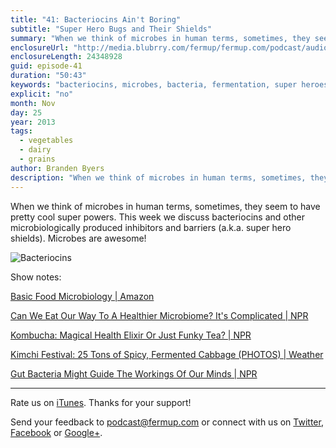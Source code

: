 ```yaml
---
title: "41: Bacteriocins Ain't Boring"
subtitle: "Super Hero Bugs and Their Shields"
summary: "When we think of microbes in human terms, sometimes, they seem to have pretty cool super powers. This week we discuss bacteriocins and other microbiologically produced inhibitors and barriers (a.k.a. super hero shields). Microbes are awesome!"
enclosureUrl: "http://media.blubrry.com/fermup/fermup.com/podcast/audio/fermup-41.mp3"
enclosureLength: 24348928
guid: episode-41
duration: "50:43"
keywords: "bacteriocins, microbes, bacteria, fermentation, super heroes"
explicit: "no"
month: Nov
day: 25
year: 2013
tags:
  - vegetables
  - dairy
  - grains
author: Branden Byers
description: "When we think of microbes in human terms, sometimes, they seem to have pretty cool super powers. This week we discuss bacteriocins and other microbiologically produced inhibitors and barriers (a.k.a. super hero shields). Microbes are awesome!"
---
```

When we think of microbes in human terms, sometimes, they seem to have pretty cool super powers. This week we discuss bacteriocins and other microbiologically produced inhibitors and barriers (a.k.a. super hero shields). Microbes are awesome!

![Bacteriocins](/images/episode-41-bacteriocins.jpg "FermUp 41: Bacteriocins Aint Boring")

Show notes:

[Basic Food Microbiology | Amazon](http://www.amazon.com/exec/obidos/ASIN/0442221207/fermup-20)

[Can We Eat Our Way To A Healthier Microbiome? It's Complicated | NPR](http://www.npr.org/blogs/thesalt/2013/11/08/243929866/can-we-eat-our-way-to-a-healthier-microbiome-its-complicated)

[Kombucha: Magical Health Elixir Or Just Funky Tea? | NPR](http://www.npr.org/blogs/thesalt/2013/09/30/226531998/kombucha-magical-health-elixir-or-just-funky-tea)

[Kimchi Festival: 25 Tons of Spicy, Fermented Cabbage (PHOTOS) | Weather](http://www.weather.com/travel/korean-women-make-25-tons-kimchi-poor-photos-20131118)

[Gut Bacteria Might Guide The Workings Of Our Minds | NPR](http://www.npr.org/blogs/health/2013/11/18/244526773/gut-bacteria-might-guide-the-workings-of-our-minds)


---

Rate us on [iTunes](http://itunes.apple.com/podcast/fermup-fermented-food-podcast/id593958494). Thanks for your support!

Send your feedback to <a href="mailto:podcast@fermup.com">podcast@fermup.com</a> or connect with us on [Twitter](https://twitter.com/fermup), [Facebook](http://www.facebook.com/fermup) or [Google+](https://google.com/+fermup).

